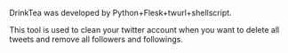 DrinkTea was developed by Python+Flesk+twurl+shellscript.

This tool is used to clean your twitter account when you want to delete all tweets and remove all followers and followings.

<img scr="/screenshot/DrinkTea_01.jpg">

<img scr="/screenshot/DrinkTea_02.jpg">

<img scr="/screenshot/DrinkTea_03.jpg">

<img scr="/screenshot/DrinkTea_04.jpg">

<img scr="/screenshot/DrinkTea_05.jpg">

<img scr="/screenshot/DrinkTea_06.jpg">

